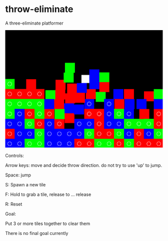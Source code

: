 # throw-eliminate
A three-eliminate platformer

![](Animation.gif)

Controls:

Arrow keys: move and decide throw direction. do not try to use 'up' to jump.

Space: jump

S: Spawn a new tile

F: Hold to grab a tile, release to ... release

R: Reset

Goal:

Put 3 or more tiles together to clear them

There is no final goal currently

